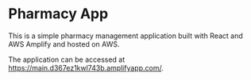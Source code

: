 # Pharmacy App

This is a simple pharmacy management application built with React and AWS Amplify and hosted on AWS.

The application can be accessed at https://main.d367ez1kwl743b.amplifyapp.com/.

